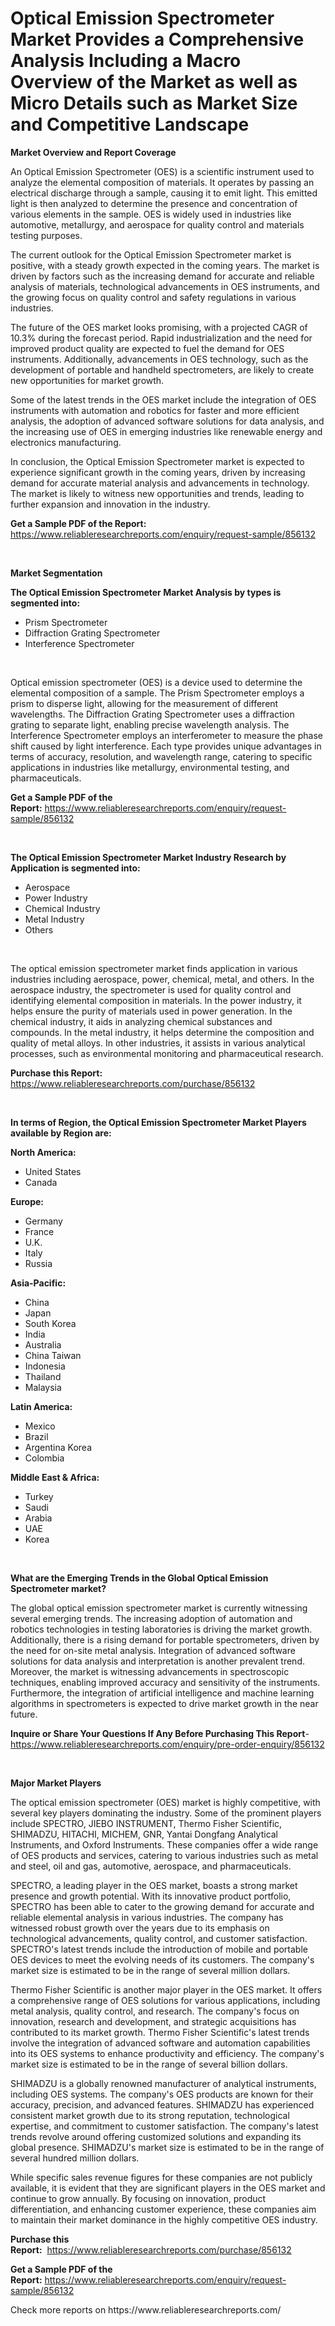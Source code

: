 <p><h1>Optical Emission Spectrometer Market Provides a Comprehensive Analysis Including a Macro Overview of the Market as well as Micro Details such as Market Size and Competitive Landscape</h1></p><p><strong>Market Overview and Report Coverage</strong></p>
<p><p>An Optical Emission Spectrometer (OES) is a scientific instrument used to analyze the elemental composition of materials. It operates by passing an electrical discharge through a sample, causing it to emit light. This emitted light is then analyzed to determine the presence and concentration of various elements in the sample. OES is widely used in industries like automotive, metallurgy, and aerospace for quality control and materials testing purposes.</p><p>The current outlook for the Optical Emission Spectrometer market is positive, with a steady growth expected in the coming years. The market is driven by factors such as the increasing demand for accurate and reliable analysis of materials, technological advancements in OES instruments, and the growing focus on quality control and safety regulations in various industries.</p><p>The future of the OES market looks promising, with a projected CAGR of 10.3% during the forecast period. Rapid industrialization and the need for improved product quality are expected to fuel the demand for OES instruments. Additionally, advancements in OES technology, such as the development of portable and handheld spectrometers, are likely to create new opportunities for market growth.</p><p>Some of the latest trends in the OES market include the integration of OES instruments with automation and robotics for faster and more efficient analysis, the adoption of advanced software solutions for data analysis, and the increasing use of OES in emerging industries like renewable energy and electronics manufacturing.</p><p>In conclusion, the Optical Emission Spectrometer market is expected to experience significant growth in the coming years, driven by increasing demand for accurate material analysis and advancements in technology. The market is likely to witness new opportunities and trends, leading to further expansion and innovation in the industry.</p></p>
<p><strong>Get a Sample PDF of the Report:</strong> <a href="https://www.reliableresearchreports.com/enquiry/request-sample/856132">https://www.reliableresearchreports.com/enquiry/request-sample/856132</a></p>
<p>&nbsp;</p>
<p><strong>Market Segmentation</strong></p>
<p><strong>The Optical Emission Spectrometer Market Analysis by types is segmented into:</strong></p>
<p><ul><li>Prism Spectrometer</li><li>Diffraction Grating Spectrometer</li><li>Interference Spectrometer</li></ul></p>
<p>&nbsp;</p>
<p><p>Optical emission spectrometer (OES) is a device used to determine the elemental composition of a sample. The Prism Spectrometer employs a prism to disperse light, allowing for the measurement of different wavelengths. The Diffraction Grating Spectrometer uses a diffraction grating to separate light, enabling precise wavelength analysis. The Interference Spectrometer employs an interferometer to measure the phase shift caused by light interference. Each type provides unique advantages in terms of accuracy, resolution, and wavelength range, catering to specific applications in industries like metallurgy, environmental testing, and pharmaceuticals.</p></p>
<p><strong>Get a Sample PDF of the Report:</strong>&nbsp;<a href="https://www.reliableresearchreports.com/enquiry/request-sample/856132">https://www.reliableresearchreports.com/enquiry/request-sample/856132</a></p>
<p>&nbsp;</p>
<p><strong>The Optical Emission Spectrometer Market Industry Research by Application is segmented into:</strong></p>
<p><ul><li>Aerospace</li><li>Power Industry</li><li>Chemical Industry</li><li>Metal Industry</li><li>Others</li></ul></p>
<p>&nbsp;</p>
<p><p>The optical emission spectrometer market finds application in various industries including aerospace, power, chemical, metal, and others. In the aerospace industry, the spectrometer is used for quality control and identifying elemental composition in materials. In the power industry, it helps ensure the purity of materials used in power generation. In the chemical industry, it aids in analyzing chemical substances and compounds. In the metal industry, it helps determine the composition and quality of metal alloys. In other industries, it assists in various analytical processes, such as environmental monitoring and pharmaceutical research.</p></p>
<p><strong>Purchase this Report:</strong>&nbsp; <a href="https://www.reliableresearchreports.com/purchase/856132">https://www.reliableresearchreports.com/purchase/856132</a></p>
<p>&nbsp;</p>
<p><strong>In terms of Region, the Optical Emission Spectrometer Market Players available by Region are:</strong></p>
<p>
    <p> <strong> North America: </strong>
        <ul>
            <li>United States</li>
            <li>Canada</li>
        </ul>
        </p> 
    <p> <strong> Europe: </strong>
        <ul>
            <li>Germany</li>
            <li>France</li>
            <li>U.K.</li>
            <li>Italy</li>
            <li>Russia</li>
        </ul>
        </p> 
    <p> <strong> Asia-Pacific: </strong>
        <ul>
            <li>China</li>
            <li>Japan</li>
            <li>South Korea</li>
            <li>India</li>
            <li>Australia</li>
            <li>China Taiwan</li>
            <li>Indonesia</li>
            <li>Thailand</li>
            <li>Malaysia</li>
        </ul>
        </p> 
    <p> <strong> Latin America: </strong>
        <ul>
            <li>Mexico</li>
            <li>Brazil</li>
            <li>Argentina Korea</li>
            <li>Colombia</li>
        </ul>
        </p> 
    <p> <strong> Middle East & Africa: </strong>
        <ul>
            <li>Turkey</li>
            <li>Saudi</li>
            <li>Arabia</li>
            <li>UAE</li>
            <li>Korea</li>
        </ul>
    </p>
    </p>
<p>&nbsp;</p>
<p><strong>What are the Emerging Trends in the Global Optical Emission Spectrometer market?</strong></p>
<p><p>The global optical emission spectrometer market is currently witnessing several emerging trends. The increasing adoption of automation and robotics technologies in testing laboratories is driving the market growth. Additionally, there is a rising demand for portable spectrometers, driven by the need for on-site metal analysis. Integration of advanced software solutions for data analysis and interpretation is another prevalent trend. Moreover, the market is witnessing advancements in spectroscopic techniques, enabling improved accuracy and sensitivity of the instruments. Furthermore, the integration of artificial intelligence and machine learning algorithms in spectrometers is expected to drive market growth in the near future.</p></p>
<p><strong>Inquire or Share Your Questions If Any Before Purchasing This Report</strong>- <a href="https://www.reliableresearchreports.com/enquiry/pre-order-enquiry/856132">https://www.reliableresearchreports.com/enquiry/pre-order-enquiry/856132</a></p>
<p>&nbsp;</p>
<p><strong>Major Market Players</strong></p>
<p><p>The optical emission spectrometer (OES) market is highly competitive, with several key players dominating the industry. Some of the prominent players include SPECTRO, JIEBO INSTRUMENT, Thermo Fisher Scientific, SHIMADZU, HITACHI, MICHEM, GNR, Yantai Dongfang Analytical Instruments, and Oxford Instruments. These companies offer a wide range of OES products and services, catering to various industries such as metal and steel, oil and gas, automotive, aerospace, and pharmaceuticals.</p><p>SPECTRO, a leading player in the OES market, boasts a strong market presence and growth potential. With its innovative product portfolio, SPECTRO has been able to cater to the growing demand for accurate and reliable elemental analysis in various industries. The company has witnessed robust growth over the years due to its emphasis on technological advancements, quality control, and customer satisfaction. SPECTRO's latest trends include the introduction of mobile and portable OES devices to meet the evolving needs of its customers. The company's market size is estimated to be in the range of several million dollars.</p><p>Thermo Fisher Scientific is another major player in the OES market. It offers a comprehensive range of OES solutions for various applications, including metal analysis, quality control, and research. The company's focus on innovation, research and development, and strategic acquisitions has contributed to its market growth. Thermo Fisher Scientific's latest trends involve the integration of advanced software and automation capabilities into its OES systems to enhance productivity and efficiency. The company's market size is estimated to be in the range of several billion dollars.</p><p>SHIMADZU is a globally renowned manufacturer of analytical instruments, including OES systems. The company's OES products are known for their accuracy, precision, and advanced features. SHIMADZU has experienced consistent market growth due to its strong reputation, technological expertise, and commitment to customer satisfaction. The company's latest trends revolve around offering customized solutions and expanding its global presence. SHIMADZU's market size is estimated to be in the range of several hundred million dollars.</p><p>While specific sales revenue figures for these companies are not publicly available, it is evident that they are significant players in the OES market and continue to grow annually. By focusing on innovation, product differentiation, and enhancing customer experience, these companies aim to maintain their market dominance in the highly competitive OES industry.</p></p>
<p><strong>Purchase this Report:</strong>&nbsp;&nbsp;<a href="https://www.reliableresearchreports.com/purchase/856132">https://www.reliableresearchreports.com/purchase/856132</a></p>
<p></p>
<p><strong>Get a Sample PDF of the Report:</strong>&nbsp;<a href="https://www.reliableresearchreports.com/enquiry/request-sample/856132">https://www.reliableresearchreports.com/enquiry/request-sample/856132</a></p>
<p>Check more reports on https://www.reliableresearchreports.com/</p>